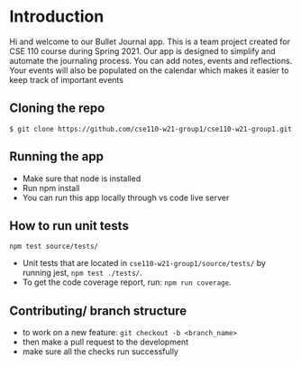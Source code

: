  # Introduction
 Hi and welcome to our Bullet Journal app. This is a team project created for CSE 110 course during Spring 2021.
 Our app is designed to simplify and automate the journaling process. You can add notes, events and reflections. Your events will also be populated on the calendar
 which makes it easier to keep track of important events
 ## Cloning the repo 
 ```
 $ git clone https://github.com/cse110-w21-group1/cse110-w21-group1.git
 ```
 ## Running the app
 - Make sure that node is installed
 - Run npm install
 - You can run this app locally through vs code live server
 ## How to run unit tests
 ```
 npm test source/tests/
 ```
- Unit tests that are located in `cse110-w21-group1/source/tests/` by running jest, `npm test ./tests/`.
- To get the code coverage report, run: `npm run coverage`.

## Contributing/ branch structure
- to work on a new feature: `git checkout -b <branch_name>`
- then make a pull request to the development
- make sure all the checks run successfully

 
